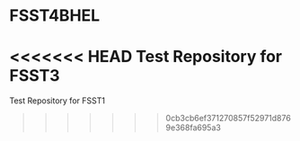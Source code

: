 # FSST4BHEL
<<<<<<< HEAD
Test Repository for FSST3
=======
Test Repository for FSST1
>>>>>>> 0cb3cb6ef371270857f52971d8769e368fa695a3
